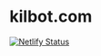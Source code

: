 # kilbot.com

[![Netlify Status](https://api.netlify.com/api/v1/badges/98de179f-cab3-4822-84a6-d9fc80d425c7/deploy-status)](https://app.netlify.com/sites/kilbot/deploys)